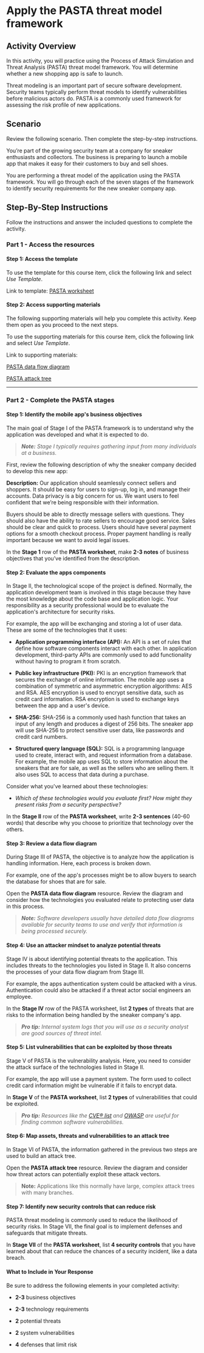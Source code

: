 # Apply the PASTA threat model framework

## Activity Overview
In this activity, you will practice using the Process of Attack Simulation and Threat Analysis (PASTA) threat model framework. You will determine whether a new shopping app is safe to launch.

Threat modeling is an important part of secure software development. Security teams typically perform threat models to identify vulnerabilities before malicious actors do. PASTA is a commonly used framework for assessing the risk profile of new applications.

## Scenario    
Review the following scenario. Then complete the step-by-step instructions.

You’re part of the growing security team at a company for sneaker enthusiasts and collectors. The business is preparing to launch a mobile app that makes it easy for their customers to buy and sell shoes. 

You are performing a threat model of the application using the PASTA framework. You will go through each of the seven stages of the framework to identify security requirements for the new sneaker company app.

## Step-By-Step Instructions    
Follow the instructions and answer the included questions to complete the activity.

### Part 1 - Access the resources

#### Step 1: Access the template
To use the template for this course item, click the following link and select *Use Template*. 

Link to template: 
[PASTA worksheet](/Portfolio%20Activity/Documentation/Apply%20the%20PASTA%20threat%20model%20framework/PASTA-worksheet-template.docx)

#### Step 2: Access supporting materials
The following supporting materials will help you complete this activity. Keep them open as you proceed to the next steps. 

To use the supporting materials for this course item, click the following link and select *Use Template*. 

Link to supporting materials: 

[PASTA data flow diagram](/Portfolio%20Activity/Documentation/Apply%20the%20PASTA%20threat%20model%20framework/PASTA-data-flow-diagram.pptx)

[PASTA attack tree](/Portfolio%20Activity/Documentation/Apply%20the%20PASTA%20threat%20model%20framework/PASTA-attack-tree.pptx)

---

### Part 2 - Complete the PASTA stages

#### Step 1: Identify the mobile app's business objectives
The main goal of Stage I of the PASTA framework is to understand why the application was developed and what it is expected to do.

> ***Note:** Stage I typically requires gathering input from many individuals at a business.*

First, review the following description of why the sneaker company decided to develop this new app:

**Description:** Our application should seamlessly connect sellers and shoppers. It should be easy for users to sign-up, log in, and manage their accounts. Data privacy is a big concern for us. We want users to feel confident that we’re being responsible with their information.

Buyers should be able to directly message sellers with questions. They should also have the ability to rate sellers to encourage good service. Sales should be clear and quick to process. Users should have several payment options for a smooth checkout process. Proper payment handling is really important because we want to avoid legal issues.

In the **Stage 1** row of the **PASTA worksheet**, make **2-3 notes** of business objectives that you’ve identified from the description.

#### Step 2: Evaluate the apps components
In Stage II, the technological scope of the project is defined. Normally, the application development team is involved in this stage because they have the most knowledge about the code base and application logic. Your responsibility as a security professional would be to evaluate the application's architecture for security risks.

For example, the app will be exchanging and storing a lot of user data. These are some of the technologies that it uses:

- **Application programming interface (API):** An API is a set of rules that define how software components interact with each other. In application development, third-party APIs are commonly used to add functionality without having to program it from scratch.

- **Public key infrastructure (PKI):** PKI is an encryption framework that secures the exchange of online information. The mobile app uses a combination of symmetric and asymmetric encryption algorithms: AES and RSA. AES encryption is used to encrypt sensitive data, such as credit card information. RSA encryption is used to exchange keys between the app and a user's device.

- **SHA-256:** SHA-256 is a commonly used hash function that takes an input of any length and produces a digest of 256 bits. The sneaker app will use SHA-256 to protect sensitive user data, like passwords and credit card numbers.

- **Structured query language (SQL):** SQL is a programming language used to create, interact with, and request information from a database. For example, the mobile app uses SQL to store information about the sneakers that are for sale, as well as the sellers who are selling them. It also  uses SQL to access that data during a purchase.

Consider what you've learned about these technologies: 

- *Which of these technologies would you evaluate first? How might they present risks from a security perspective?*

In the **Stage II** row of the **PASTA worksheet**, write **2-3 sentences** (40-60 words) that describe why you choose to prioritize that technology over the others.

#### Step 3: Review a data flow diagram
During Stage III of PASTA, the objective is to analyze how the application is handling information. Here, each process is broken down.

For example, one of the app's processes might be to allow buyers to search the database for shoes that are for sale. 

Open the **PASTA data flow diagram** resource. Review the diagram and consider how the technologies you evaluated relate to protecting user data in this process.

> ***Note:** Software developers usually have detailed data flow diagrams available for security teams to use and verify that information is being processed securely.*

#### Step 4: Use an attacker mindset to analyze potential threats
Stage IV is about identifying potential threats to the application. This includes threats to the technologies you listed in Stage II. It also concerns the processes of your data flow diagram from Stage III.

For example, the apps authentication system could be attacked with a virus. Authentication could also be attacked if a threat actor social engineers an employee.

In the **Stage IV** row of the PASTA worksheet, list **2 types** of threats that are risks to the information being handled by the sneaker company's app. 

> ***Pro tip:** Internal system logs that you will use as a security analyst are good sources of threat intel.*

#### Step 5: List vulnerabilities that can be exploited by those threats
Stage V of PASTA is the vulnerability analysis. Here, you need to consider the attack surface of the technologies listed in Stage II.

For example, the app will use a payment system. The form used to collect credit card information might be vulnerable if it fails to encrypt data.

In **Stage V** of the **PASTA worksheet**, list **2 types** of vulnerabilities that could be exploited.

> ***Pro tip:** Resources like the [CVE® list](https://cve.mitre.org/cve/search_cve_list.html) and [OWASP](https://owasp.org/www-community/vulnerabilities/) are useful for finding common software vulnerabilities.*

#### Step 6: Map assets, threats and vulnerabilities to an attack tree
In Stage VI of PASTA, the information gathered in the previous two steps are used to build an attack tree.

Open the **PASTA attack tree** resource. Review the diagram and consider how threat actors can potentially exploit these attack vectors.

> **Note:** Applications like this normally have large, complex attack trees with many branches.

#### Step 7: Identify new security controls that can reduce risk
PASTA threat modeling is commonly used to reduce the likelihood of security risks. In Stage VII, the final goal is to implement defenses and safeguards that mitigate threats.

In **Stage VII** of the **PASTA worksheet**, list **4 security controls** that you have learned about that can reduce the chances of a security incident, like a data breach.

#### What to Include in Your Response
Be sure to address the following elements in your completed activity: 

- **2-3** business objectives

- **2-3** technology requirements

- **2** potential threats

- **2** system vulnerabilities

- **4** defenses that limit risk